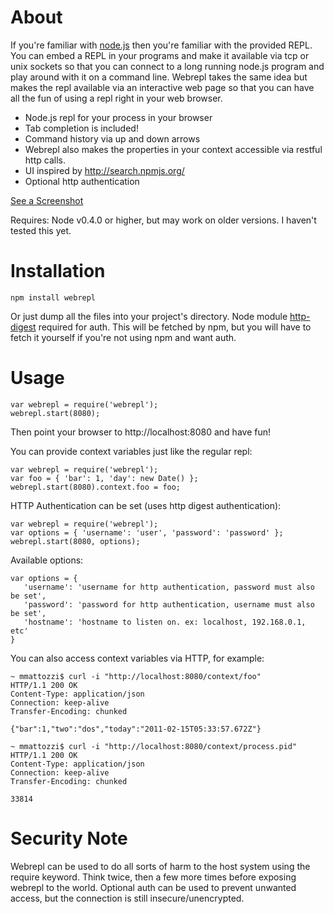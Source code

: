 About
=================
If you're familiar with [node.js](http://nodejs.org) then you're familiar with the provided REPL. You can embed a REPL in your programs and make it available via tcp or unix sockets so that you can connect to a long running node.js program and play around with it on a command line. Webrepl takes the same idea but makes the repl available via an interactive web page so that you can have all the fun of using a repl right in your web browser. 

* Node.js repl for your process in your browser
* Tab completion is included! 
* Command history via up and down arrows
* Webrepl also makes the properties in your context accessible via restful http calls. 
* UI inspired by http://search.npmjs.org/
* Optional http authentication

[See a Screenshot](https://github.com/mmattozzi/webrepl/raw/master/doc/webrepl.png)

Requires: Node v0.4.0 or higher, but may work on older versions. I haven't tested this yet.

Installation
=================

    npm install webrepl
    
Or just dump all the files into your project's directory. Node module [http-digest](https://github.com/thedjinn/node-http-digest) 
required for auth. This will be fetched by npm, but you will have to fetch it yourself if you're not using npm and want auth.

Usage
=================

    var webrepl = require('webrepl');
    webrepl.start(8080);

Then point your browser to http://localhost:8080 and have fun!

You can provide context variables just like the regular repl:
    
    var webrepl = require('webrepl');
    var foo = { 'bar': 1, 'day': new Date() };
    webrepl.start(8080).context.foo = foo;

HTTP Authentication can be set (uses http digest authentication):

    var webrepl = require('webrepl');
    var options = { 'username': 'user', 'password': 'password' };
    webrepl.start(8080, options);
    
Available options:

    var options = {
       'username': 'username for http authentication, password must also be set',
       'password': 'password for http authentication, username must also be set',
       'hostname': 'hostname to listen on. ex: localhost, 192.168.0.1, etc'
    }
    
You can also access context variables via HTTP, for example: 

    ~ mmattozzi$ curl -i "http://localhost:8080/context/foo"
    HTTP/1.1 200 OK
    Content-Type: application/json
    Connection: keep-alive
    Transfer-Encoding: chunked

    {"bar":1,"two":"dos","today":"2011-02-15T05:33:57.672Z"}
    
    ~ mmattozzi$ curl -i "http://localhost:8080/context/process.pid"
    HTTP/1.1 200 OK
    Content-Type: application/json
    Connection: keep-alive
    Transfer-Encoding: chunked

    33814

Security Note
=================

Webrepl can be used to do all sorts of harm to the host system using the require keyword. Think twice, then a 
few more times before exposing webrepl to the world. Optional auth can be used to prevent unwanted access,
but the connection is still insecure/unencrypted. 

